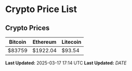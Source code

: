 # Crypto Price List

## Crypto Prices
| Bitcoin | Ethereum | Litecoin |
| ------- | -------- | -------- |
| $83759 | $1922.04 | $93.54 |
**Last Updated:** 2025-03-17 17:14 UTC
**Last Updated:** $DATE$
